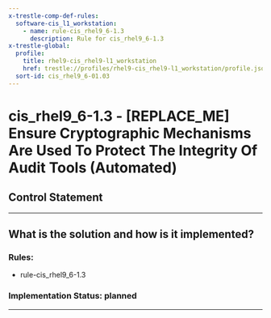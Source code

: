 ```yaml
---
x-trestle-comp-def-rules:
  software-cis_l1_workstation:
    - name: rule-cis_rhel9_6-1.3
      description: Rule for cis_rhel9_6-1.3
x-trestle-global:
  profile:
    title: rhel9-cis_rhel9-l1_workstation
    href: trestle://profiles/rhel9-cis_rhel9-l1_workstation/profile.json
  sort-id: cis_rhel9_6-01.03
---
```


# cis_rhel9_6-1.3 - \[REPLACE_ME\] Ensure Cryptographic Mechanisms Are Used To Protect The Integrity Of Audit Tools (Automated)

## Control Statement

______________________________________________________________________

## What is the solution and how is it implemented?

<!-- For implementation status enter one of: implemented, partial, planned, alternative, not-applicable -->

<!-- Note that the list of rules under ### Rules: is read-only and changes will not be captured after assembly to JSON -->

<!-- Add control implementation description here for control: cis_rhel9_6-1.3 -->

### Rules:

  - rule-cis_rhel9_6-1.3

### Implementation Status: planned

______________________________________________________________________

